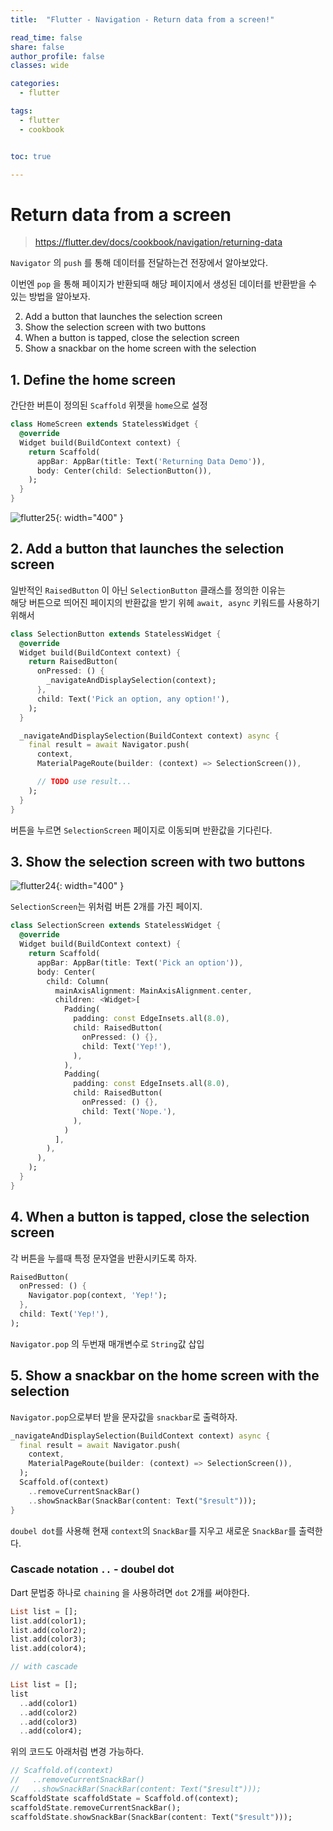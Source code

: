 ```yaml
---
title:  "Flutter - Navigation - Return data from a screen!"

read_time: false
share: false
author_profile: false
classes: wide

categories:
  - flutter

tags:
  - flutter
  - cookbook


toc: true

---
```


# Return data from a screen  

> https://flutter.dev/docs/cookbook/navigation/returning-data

`Navigator` 의 `push` 를 통해 데이터를 전달하는건 전장에서 알아보았다.  

이번엔 `pop` 을 통해 페이지가 반환되때 해당 페이지에서 생성된 데이터를 반환받을 수 있는 방법을 알아보자.  

2. Add a button that launches the selection screen  
3. Show the selection screen with two buttons  
4. When a button is tapped, close the selection screen  
5. Show a snackbar on the home screen with the selection  

## 1. Define the home screen  

간단한 버튼이 정의된 `Scaffold` 위젯을 `home`으로 설정  

```dart
class HomeScreen extends StatelessWidget {
  @override
  Widget build(BuildContext context) {
    return Scaffold(
      appBar: AppBar(title: Text('Returning Data Demo')),
      body: Center(child: SelectionButton()),
    );
  }
}
```
![flutter25](/assets/flutter/flutter25.png){: width="400" }  

## 2. Add a button that launches the selection screen

일반적인 `RaisedButton` 이 아닌 `SelectionButton` 클래스를 정의한 이유는  
해당 버튼으로 띄어진 페이지의 반환값을 받기 위헤 `await, async` 키워드를 사용하기 위해서  

```dart
class SelectionButton extends StatelessWidget {
  @override
  Widget build(BuildContext context) {
    return RaisedButton(
      onPressed: () {
        _navigateAndDisplaySelection(context);
      },
      child: Text('Pick an option, any option!'),
    );
  }

  _navigateAndDisplaySelection(BuildContext context) async {
    final result = await Navigator.push(
      context,
      MaterialPageRoute(builder: (context) => SelectionScreen()),

      // TODO use result...
    );
  }
}
```

버튼을 누르면 `SelectionScreen` 페이지로 이동되며 반환값을 기다린다.  

## 3. Show the selection screen with two buttons

![flutter24](/assets/flutter/flutter24.png){: width="400" }  

`SelectionScreen`는 위처럼 버튼 2개를 가진 페이지.  

```dart
class SelectionScreen extends StatelessWidget {
  @override
  Widget build(BuildContext context) {
    return Scaffold(
      appBar: AppBar(title: Text('Pick an option')),
      body: Center(
        child: Column(
          mainAxisAlignment: MainAxisAlignment.center,
          children: <Widget>[
            Padding(
              padding: const EdgeInsets.all(8.0),
              child: RaisedButton(
                onPressed: () {},
                child: Text('Yep!'),
              ),
            ),
            Padding(
              padding: const EdgeInsets.all(8.0),
              child: RaisedButton(
                onPressed: () {},
                child: Text('Nope.'),
              ),
            )
          ],
        ),
      ),
    );
  }
}
```

## 4. When a button is tapped, close the selection screen

각 버튼을 누를때 특정 문자열을 반환시키도록 하자.  

```dart
RaisedButton(
  onPressed: () {
    Navigator.pop(context, 'Yep!');
  },
  child: Text('Yep!'),
);
```

`Navigator.pop` 의 두번재 매개변수로 `String`값 삽입  

## 5. Show a snackbar on the home screen with the selection

`Navigator.pop`으로부터 받을 문자값을 `snackbar`로 출력하자.  

```dart
_navigateAndDisplaySelection(BuildContext context) async {
  final result = await Navigator.push(
    context,
    MaterialPageRoute(builder: (context) => SelectionScreen()),
  );
  Scaffold.of(context)
    ..removeCurrentSnackBar()
    ..showSnackBar(SnackBar(content: Text("$result")));
}
```

`doubel dot`를 사용해 현재 `context`의 `SnackBar`를 지우고 새로운 `SnackBar`를 출력한다.  


### Cascade notation `..` - doubel dot

Dart 문법중 하나로 `chaining` 을 사용하려면 `dot` 2개를 써야한다.  

```dart
List list = [];
list.add(color1);
list.add(color2);
list.add(color3);
list.add(color4);

// with cascade

List list = [];
list
  ..add(color1)
  ..add(color2)
  ..add(color3)
  ..add(color4);
```

위의 코드도 아래처럼 변경 가능하다.  

```dart
// Scaffold.of(context)
//   ..removeCurrentSnackBar()
//   ..showSnackBar(SnackBar(content: Text("$result")));
ScaffoldState scaffoldState = Scaffold.of(context);
scaffoldState.removeCurrentSnackBar();
scaffoldState.showSnackBar(SnackBar(content: Text("$result")));
```